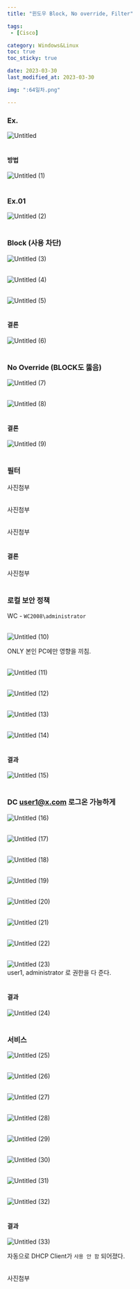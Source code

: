 ```yaml
---
title: "윈도우 Block, No override, Filter"

tags:
 - [Cisco]

category: Windows&Linux
toc: true
toc_sticky: true

date: 2023-03-30
last_modified_at: 2023-03-30

img: ":64일차.png"

---
```


<!-- outline-start -->


### Ex.<br/>

![Untitled](https://user-images.githubusercontent.com/117553252/229286140-baef3f5e-6ce6-4483-8db9-f82eb1824c07.png)
<br/><br/>

#### 방법<br/>

![Untitled (1)](https://user-images.githubusercontent.com/117553252/229286079-dd7440ba-4cef-4752-a9ba-409e2da21f0b.png)
<br/><br/>

### Ex.01<br/>

![Untitled (2)](https://user-images.githubusercontent.com/117553252/229286082-fa1e321d-e62c-4f26-96d2-7c27f72120ae.png)
<br/><br/>


### Block (사용 차단)<br/>

![Untitled (3)](https://user-images.githubusercontent.com/117553252/229286085-92814a2f-6a34-4323-891b-baa6b1ad2d70.png)
<br/><br/>

![Untitled (4)](https://user-images.githubusercontent.com/117553252/229286086-945eba6e-0036-4982-9957-58770bdd7487.png)
<br/><br/>

![Untitled (5)](https://user-images.githubusercontent.com/117553252/229286087-3a8252e6-f12b-44ea-ab27-0ac0d17de66f.png)
<br/><br/>

#### 결론<br/>

![Untitled (6)](https://user-images.githubusercontent.com/117553252/229286089-c451fd4a-01c9-4821-8cd0-3e9588496281.png)
<br/><br/>

### No Override (BLOCK도 뚫음)<br/>

![Untitled (7)](https://user-images.githubusercontent.com/117553252/229286091-1d5fd10b-46a6-403d-ad17-9914aeb05b48.png)
<br/><br/>

![Untitled (8)](https://user-images.githubusercontent.com/117553252/229286093-edf292f3-7096-4edf-8eac-258637572666.png)
<br/><br/>

#### 결론<br/>

![Untitled (9)](https://user-images.githubusercontent.com/117553252/229286094-eb06a375-b986-4a3b-9ae7-0bf5e9fdeecd.png)
<br/><br/>

### 필터<br/>

사진첨부
<br/><br/>

사진첨부
<br/><br/>

사진첨부
<br/><br/>

#### 결론<br/>

사진첨부
<br/><br/>


### 로컬 보안 정책<br/>

WC - `WC2008\administrator`<br/><br/>

![Untitled (10)](https://user-images.githubusercontent.com/117553252/229286096-0dce95f8-f905-460c-bf45-b5be2cd2600a.png)
<br/>

ONLY 본인 PC에만 영향을 끼침.
<br/><br/>

![Untitled (11)](https://user-images.githubusercontent.com/117553252/229286098-b238f930-cc3d-41b9-965d-200b6d48e8d0.png)
<br/><br/>

![Untitled (12)](https://user-images.githubusercontent.com/117553252/229286099-e09d8361-f7af-4814-a65d-f9d7d7a91a41.png)
<br/><br/>

![Untitled (13)](https://user-images.githubusercontent.com/117553252/229286102-ecf64910-3e9f-49e4-ac38-527eb4aa3762.png)
<br/><br/>

![Untitled (14)](https://user-images.githubusercontent.com/117553252/229286104-404a1699-825a-4c9a-928c-a60885bd2fda.png)
<br/><br/>

#### 결과<br/>

![Untitled (15)](https://user-images.githubusercontent.com/117553252/229286106-6806b775-e000-42f8-affe-409379e9869b.png)
<br/><br/>

### DC user1@x.com 로그온 가능하게<br/>

![Untitled (16)](https://user-images.githubusercontent.com/117553252/229286107-a1448cdc-39a5-4bdd-ac7e-9130de292f1a.png)
<br/><br/>

![Untitled (17)](https://user-images.githubusercontent.com/117553252/229286109-73be71c6-d2e5-4df9-8356-48469862bc46.png)
<br/><br/>

![Untitled (18)](https://user-images.githubusercontent.com/117553252/229286110-fee3ac44-dc24-4dcd-b0cf-c26b18deea59.png)
<br/><br/>

![Untitled (19)](https://user-images.githubusercontent.com/117553252/229286112-b6a1cc09-99b6-4fcd-8b2e-ce217fe03077.png)
<br/><br/>

![Untitled (20)](https://user-images.githubusercontent.com/117553252/229286116-100d2496-e306-491a-b976-88713a658ed3.png)
<br/><br/>

![Untitled (21)](https://user-images.githubusercontent.com/117553252/229286117-5b3bf2ce-16f0-436a-b556-43325d0ede7c.png)
<br/><br/>

![Untitled (22)](https://user-images.githubusercontent.com/117553252/229286120-3ba0f05f-d346-4b5a-abaa-bc82588f0498.png)
<br/><br/>

![Untitled (23)](https://user-images.githubusercontent.com/117553252/229286121-a1d4ddcc-7208-4832-8480-56470bff11d1.png)
<br/>
user1, administrator 로 권한을 다 준다.
<br/><br/>


#### 결과<br/>

![Untitled (24)](https://user-images.githubusercontent.com/117553252/229286122-09c07155-09ca-4e99-8926-bc8ed2bce5da.png)
<br/><br/>

### 서비스<br/>

![Untitled (25)](https://user-images.githubusercontent.com/117553252/229286123-b676c85c-0a6f-43a0-beb6-7e87e1811228.png)
<br/><br/>

![Untitled (26)](https://user-images.githubusercontent.com/117553252/229286125-4b9739a5-b52d-4a02-ae39-2112eb070a0f.png)
<br/><br/>

![Untitled (27)](https://user-images.githubusercontent.com/117553252/229286126-4275e035-4cfd-49fb-9d5e-477acf02fb8e.png)
<br/><br/>

![Untitled (28)](https://user-images.githubusercontent.com/117553252/229286127-5f2d1577-98da-4461-897f-87f32920f07b.png)
<br/><br/>

![Untitled (29)](https://user-images.githubusercontent.com/117553252/229286130-261d605e-8397-487b-bffe-6064cbe57ee2.png)
<br/><br/>

![Untitled (30)](https://user-images.githubusercontent.com/117553252/229286131-943d6096-6fbe-4fd9-9aab-558cc8211bc4.png)
<br/><br/>

![Untitled (31)](https://user-images.githubusercontent.com/117553252/229286133-6c9d3ca1-cf6d-4e14-8f67-d5629e15faa1.png)
<br/><br/>

![Untitled (32)](https://user-images.githubusercontent.com/117553252/229286135-97b03de2-20df-401e-ad58-1ccddfc6cec6.png)
<br/><br/>

#### 결과<br/>

![Untitled (33)](https://user-images.githubusercontent.com/117553252/229286136-69d51076-6274-4ac7-a767-de98e9eae6a5.png)
<br/>

자동으로 DHCP Client가 `사용 안 함` 되어졌다.
<br/><br/>

사진첨부
<br/><br/>

